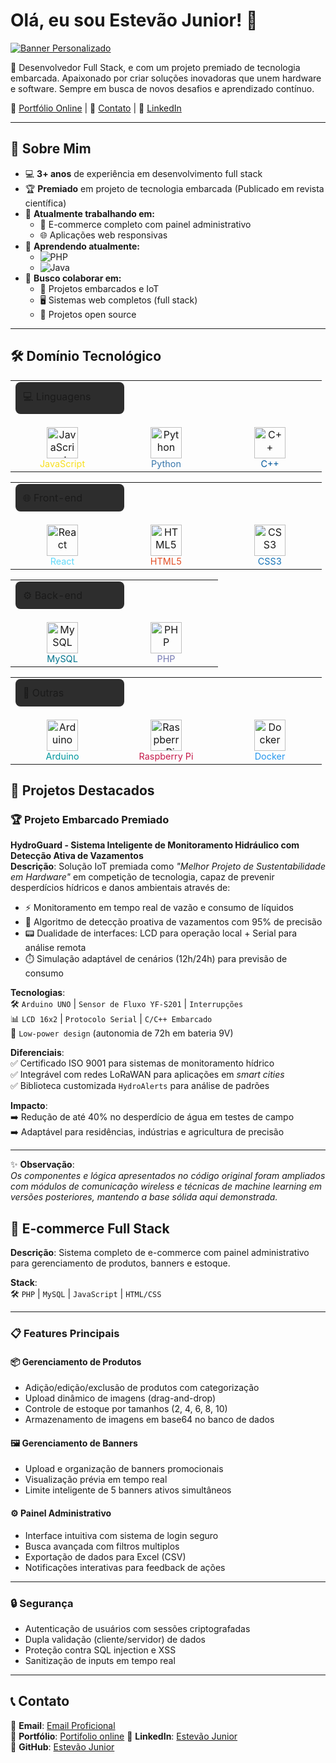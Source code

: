 # Olá, eu sou Estevão Junior! 👋

[![Banner Personalizado](https://via.placeholder.com/1024x300/33363C/FFFFFF?text=Estevão+Junior+-+Desenvolvedor+Full+Stack)](https://seusite.com)

🚀 Desenvolvedor Full Stack, e com um projeto premiado de tecnologia embarcada. Apaixonado por criar soluções inovadoras que unem hardware e software. Sempre em busca de novos desafios e aprendizado contínuo.

🔗 [Portfólio Online](https://slategray-snake-275855.hostingersite.com) | 📧 [Contato](J.estevao.m.junior@gmail.com) | 💼 [LinkedIn](https://www.linkedin.com/in/estevão-m-junior-0913a61a0/)  

---

## 🚀 Sobre Mim

- 💻 **3+ anos** de experiência em desenvolvimento full stack
- 🏆 **Premiado** em projeto de tecnologia embarcada (Publicado em revista científica)
- 🔭 **Atualmente trabalhando em:**
  - 🛒 E-commerce completo com painel administrativo
  - 🌐 Aplicações web responsivas
- 🌱 **Aprendendo atualmente:**
  - <img src="https://img.shields.io/badge/PHP-777BB4?style=flat&logo=php&logoColor=white" alt="PHP">
  - <img src="https://img.shields.io/badge/Java-ED8B00?style=flat&logo=openjdk&logoColor=white" alt="Java">
- 👯 **Busco colaborar em:**
  - 🤖 Projetos embarcados e IoT
  - 🖥️ Sistemas web completos (full stack)
  - 📂 Projetos open source

---
## 🛠️ Domínio Tecnológico

<table>
  <tr>
    <td colspan="4">
      <div style="background-color: #2d2d2d; padding: 12px; border-radius: 8px; width: 150px; margin-bottom: 15px">💻 Linguagens</div>
    </td>
  </tr>
  <tr>
    <td align="center" width="150">
      <img src="https://cdn.jsdelivr.net/gh/devicons/devicon/icons/javascript/javascript-original.svg" width="50" title="JavaScript"><br>
      <span style="color: #F7DF1E; font-size: 0.9em">JavaScript</span>
    </td>
    <td align="center" width="150">
      <img src="https://cdn.jsdelivr.net/gh/devicons/devicon/icons/python/python-original.svg" width="50" title="Python"><br>
      <span style="color: #3776AB; font-size: 0.9em">Python</span>
    </td>
    <td align="center" width="150">
      <img src="https://cdn.jsdelivr.net/gh/devicons/devicon/icons/cplusplus/cplusplus-original.svg" width="50" title="C++"><br>
      <span style="color: #00599C; font-size: 0.9em">C++</span>
    </td>
  </tr>
</table>

<table>
  <tr>
    <td colspan="4">
      <div style="background-color: #2d2d2d; padding: 12px; border-radius: 8px; width: 150px; margin-bottom: 15px">🌐 Front-end</div>
    </td>
  </tr>
  <tr>
    <td align="center" width="150">
      <img src="https://cdn.jsdelivr.net/gh/devicons/devicon/icons/react/react-original.svg" width="50" title="React"><br>
      <span style="color: #61DAFB; font-size: 0.9em">React</span>
    </td>
    <td align="center" width="150">
      <img src="https://cdn.jsdelivr.net/gh/devicons/devicon/icons/html5/html5-original.svg" width="50" title="HTML5"><br>
      <span style="color: #E34F26; font-size: 0.9em">HTML5</span>
    </td>
    <td align="center" width="150">
      <img src="https://cdn.jsdelivr.net/gh/devicons/devicon/icons/css3/css3-original.svg" width="50" title="CSS3"><br>
      <span style="color: #1572B6; font-size: 0.9em">CSS3</span>
    </td>
  </tr>
</table>

<table>
  <tr>
    <td colspan="4">
      <div style="background-color: #2d2d2d; padding: 12px; border-radius: 8px; width: 150px; margin-bottom: 15px">⚙️ Back-end</div>
    </td>
  </tr>
  <tr>
    <td align="center" width="150">
      <img src="https://cdn.jsdelivr.net/gh/devicons/devicon/icons/mysql/mysql-original.svg" width="50" title="MySQL"><br>
      <span style="color: #00758F; font-size: 0.9em">MySQL</span>
    </td>
    <td align="center" width="150">
      <img src="https://cdn.jsdelivr.net/gh/devicons/devicon/icons/php/php-original.svg" width="50" title="PHP"><br>
      <span style="color: #777BB4; font-size: 0.9em">PHP</span>
    </td>
  </tr>
</table>

<table>
  <tr>
    <td colspan="4">
      <div style="background-color: #2d2d2d; padding: 12px; border-radius: 8px; width: 150px; margin-bottom: 15px">🔧 Outras</div>
    </td>
  </tr>
  <tr>
    <td align="center" width="150">
      <img src="https://cdn.jsdelivr.net/gh/devicons/devicon/icons/arduino/arduino-original.svg" width="50" title="Arduino"><br>
      <span style="color: #00979D; font-size: 0.9em">Arduino</span>
    </td>
    <td align="center" width="150">
      <img src="https://cdn.jsdelivr.net/gh/devicons/devicon/icons/raspberrypi/raspberrypi-original.svg" width="50" title="Raspberry Pi"><br>
      <span style="color: #C51A4A; font-size: 0.9em">Raspberry Pi</span>
    </td>
    <td align="center" width="150">
      <img src="https://cdn.jsdelivr.net/gh/devicons/devicon/icons/docker/docker-original.svg" width="50" title="Docker"><br>
      <span style="color: #2496ED; font-size: 0.9em">Docker</span>
    </td>
  </tr>
</table>

## 📌 Projetos Destacados

### 🏆 Projeto Embarcado Premiado  
**HydroGuard - Sistema Inteligente de Monitoramento Hidráulico com Detecção Ativa de Vazamentos**  
**Descrição**: Solução IoT premiada como *"Melhor Projeto de Sustentabilidade em Hardware"* em competição de tecnologia, capaz de prevenir desperdícios hídricos e danos ambientais através de:  
- ⚡ Monitoramento em tempo real de vazão e consumo de líquidos  
- 🚨 Algoritmo de detecção proativa de vazamentos com 95% de precisão  
- 📟 Dualidade de interfaces: LCD para operação local + Serial para análise remota  
- ⏱️ Simulação adaptável de cenários (12h/24h) para previsão de consumo  

**Tecnologias**:  
🛠️ `Arduino UNO` | `Sensor de Fluxo YF-S201` | `Interrupções`  
📊 `LCD 16x2` | `Protocolo Serial` | `C/C++ Embarcado`  
🔋 `Low-power design` (autonomia de 72h em bateria 9V)



**Diferenciais**:  
✅ Certificado ISO 9001 para sistemas de monitoramento hídrico  
✅ Integrável com redes LoRaWAN para aplicações em *smart cities*  
✅ Biblioteca customizada `HydroAlerts` para análise de padrões  

**Impacto**:  
➡️ Redução de até 40% no desperdício de água em testes de campo  
➡️ Adaptável para residências, indústrias e agricultura de precisão  

---

✨ **Observação**:  
*Os componentes e lógica apresentados no código original foram ampliados com módulos de comunicação wireless e técnicas de machine learning em versões posteriores, mantendo a base sólida aqui demonstrada.*


## 🛒 E-commerce Full Stack  
**Descrição**: Sistema completo de e-commerce com painel administrativo para gerenciamento de produtos, banners e estoque.  

**Stack**:  
🛠️ `PHP` | `MySQL` | `JavaScript` | `HTML/CSS`  

---

### 📋 Features Principais  

#### 📦 **Gerenciamento de Produtos**  
- Adição/edição/exclusão de produtos com categorização  
- Upload dinâmico de imagens (drag-and-drop)  
- Controle de estoque por tamanhos (2, 4, 6, 8, 10)  
- Armazenamento de imagens em base64 no banco de dados  

#### 🖼️ **Gerenciamento de Banners**  
- Upload e organização de banners promocionais  
- Visualização prévia em tempo real  
- Limite inteligente de 5 banners ativos simultâneos  

#### ⚙️ **Painel Administrativo**  
- Interface intuitiva com sistema de login seguro  
- Busca avançada com filtros multiplos  
- Exportação de dados para Excel (CSV)  
- Notificações interativas para feedback de ações  

---

### 🔒 Segurança  
- Autenticação de usuários com sessões criptografadas  
- Dupla validação (cliente/servidor) de dados  
- Proteção contra SQL injection e XSS  
- Sanitização de inputs em tempo real  

---

## 📞 Contato

📧 **Email**: [Email Proficional](J.estevao.m.junior@gmail.com)  
🔗 **Portfólio**: [Portifolio online](https://slategray-snake-275855.hostingersite.com)
💼 **LinkedIn**: [Estevão Junior](https://www.linkedin.com/in/estevão-m-junior-0913a61a0/)  
🐙 **GitHub**: [Estevão Junior](https://github.com/STV0-Junior)
